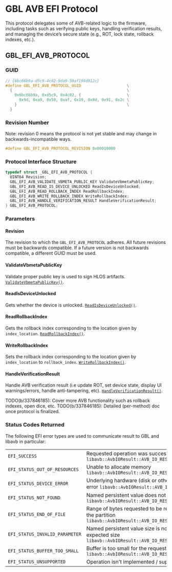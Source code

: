 # GBL AVB EFI Protocol

This protocol delegates some of AVB-related logic to the firmware, including
tasks such as verifying public keys, handling verification results, and
managing the device’s secure state (e.g., ROT, lock state, rollback indexes,
etc.).

## GBL_EFI_AVB_PROTOCOL

### GUID
```c
// {6bc66b9a-d5c9-4c02-9da9-50af198d912c}
#define GBL_EFI_AVB_PROTOCOL_UUID                    \
  {                                                  \
    0x6bc66b9a, 0xd5c9, 0x4c02, {                    \
      0x9d, 0xa9, 0x50, 0xaf, 0x19, 0x8d, 0x91, 0x2c \
    }                                                \
  }
```

### Revision Number

Note: revision 0 means the protocol is not yet stable and may change in
backwards-incompatible ways.

```c
#define GBL_EFI_AVB_PROTOCOL_REVISION 0x00010000
```

### Protocol Interface Structure

```c
typedef struct _GBL_EFI_AVB_PROTOCOL {
  UINT64 Revision;
  GBL_EFI_AVB_VALIDATE_VBMETA_PUBLIC_KEY ValidateVbmetaPublicKey;
  GBL_EFI_AVB_READ_IS_DEVICE_UNLOCKED ReadIsDeviceUnlocked;
  GBL_EFI_AVB_READ_ROLLBACK_INDEX ReadRollbackIndex;
  GBL_EFI_AVB_WRITE_ROLLBACK_INDEX WriteRollbackIndex;
  GBL_EFI_AVB_HANDLE_VERIFICATION_RESULT HandleVerificationResult;
} GBL_EFI_AVB_PROTOCOL;
```

### Parameters

#### Revision
The revision to which the `GBL_EFI_AVB_PROTOCOL` adheres. All
future revisions must be backwards compatible. If a future version is not
backwards compatible, a different GUID must be used.

#### ValidateVbmetaPublicKey
Validate proper public key is used to sign HLOS artifacts.
[`ValidateVbmetaPublicKey()`](#ValidateVbmetaPublicKey).

#### ReadIsDeviceUnlocked
Gets whether the device is unlocked.
[`ReadIsDeviceUnlocked()`](#ReadIsDeviceUnlocked).

#### ReadRollbackIndex
Gets the rollback index corresponding to the location given by `index_location`.
[`ReadRollbackIndex()`](#ReadRollbackIndex).

#### WriteRollbackIndex
Sets the rollback index corresponding to the location given by `index_location` to `rollback_index`.
[`WriteRollbackIndex()`](#WriteRollbackIndex).

#### HandleVerificationResult
Handle AVB verification result (i.e update ROT, set device state, display UI
warnings/errors, handle anti-tampering, etc).
[`HandleVerificationResult()`](#HandleVerificationResult).

TODO(b/337846185): Cover more AVB functionality such as rollback indexes, open dice, etc.
TODO(b/337846185): Detailed (per-method) doc once protocol is finalized.

### Status Codes Returned

The following EFI error types are used to communicate result to GBL and libavb in particular:

|                                |                                                                                                                                                         |
| ------------------------------ | ------------------------------------------------------------------------------------------------------------------------------------------------------- |
| `EFI_SUCCESS`                  | Requested operation was successful `libavb::AvbIOResult::AVB_IO_RESULT_OK`                                                                              |
| `EFI_STATUS_OUT_OF_RESOURCES`  | Unable to allocate memory `libavb::AvbIOResult::AVB_IO_RESULT_ERROR_OOM`                                                                                |
| `EFI_STATUS_DEVICE_ERROR`      | Underlying hardware (disk or other subsystem) encountered an I/O error `libavb::AvbIOResult::AVB_IO_RESULT_ERROR_IO`                                    |
| `EFI_STATUS_NOT_FOUND`         | Named persistent value does not exist `libavb::AvbIOResult::AVB_IO_RESULT_ERROR_NO_SUCH_VALUE`                                                          |
| `EFI_STATUS_END_OF_FILE`       | Range of bytes requested to be read or written is outside the range of the partition `libavb::AvbIOResult::AVB_IO_RESULT_ERROR_RANGE_OUTSIDE_PARTITION` |
| `EFI_STATUS_INVALID_PARAMETER` | Named persistent value size is not supported or does not match the expected size `libavb::AvbIOResult::AVB_IO_RESULT_ERROR_INVALID_VALUE_SIZE`          |
| `EFI_STATUS_BUFFER_TOO_SMALL`  | Buffer is too small for the requested operation `libavb::AvbIOResult::AVB_IO_RESULT_ERROR_INSUFFICIENT_SPACE`                                           |
| `EFI_STATUS_UNSUPPORTED`       | Operation isn't implemented / supported                                                                                                                 |

